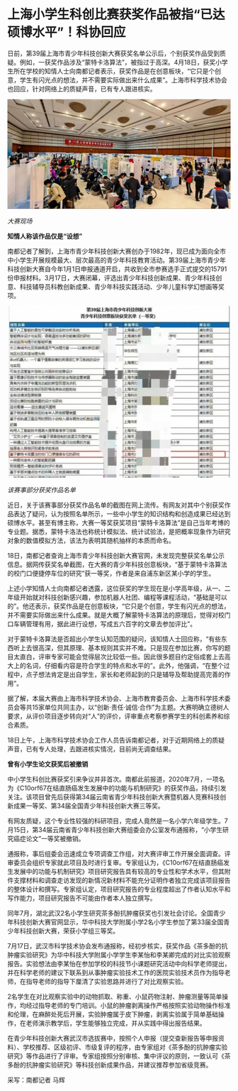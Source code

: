 # 上海小学生科创比赛获奖作品被指“已达硕博水平”！科协回应

日前，第39届上海市青少年科技创新大赛获奖名单公示后，个别获奖作品受到质疑。例如，一获奖作品涉及“蒙特卡洛算法”，被指过于高深。4月18日，获奖小学生所在学校的知情人士向南都记者表示，获奖作品是在创意板块，“它只是个创意，学生有闪光点的想法，并不需要实际做出来什么成果”。上海市科学技术协会也回应，针对网络上的质疑声音，已有专人跟进核实。

![4f5041bb095fdcebf48fae7f8d685188.jpg](https://raw.githubusercontent.com/qqhsx/qqnews_image/main/2024/04/18/上海小学生科创比赛获奖作品被指“已达硕博水平”！科协回应/4f5041bb095fdcebf48fae7f8d685188.jpg)

 _大赛现场_

**知情人称该作品仅是“设想”**

南都记者了解到，上海市青少年科技创新大赛创办于1982年，现已成为面向全市中小学生开展规模最大、层次最高的青少年科技教育活动。第39届上海市青少年科技创新大赛自今年1月1日申报通道开启，共收到全市参赛选手正式提交的15791份申报材料。3月17日，大赛闭幕，评选出青少年科技创新成果、青少年科技创意、科技辅导员科教创新成果、青少年科技实践活动、少年儿童科学幻想画等奖项。

![10d648715abe6c38cd449f4e7bf505a7.jpg](https://raw.githubusercontent.com/qqhsx/qqnews_image/main/2024/04/18/上海小学生科创比赛获奖作品被指“已达硕博水平”！科协回应/10d648715abe6c38cd449f4e7bf505a7.jpg)

 _该赛事部分获奖作品名单_

近日，关于该赛事部分获奖作品名单的截图在网上流传。有网友对其中个别获奖作品表达了疑问，认为按照名单所示，一些中小学生的知识结构和创造成果已经达到硕博水平。甚至有博主称，大赛一等奖获奖项目“蒙特卡洛算法”是自己当年考博的专业题。据悉，蒙特卡洛法也称统计模拟法、统计试验法，是把概率现象作为研究对象的数值模拟方法，该法为表明其随机抽样的本质而命名。

18日，南都记者查询上海市青少年科技创新大赛官网，未发现完整获奖名单公示信息。据网传获奖名单截图，在大赛的青少年科技创意板块，“基于蒙特卡洛算法的校门口便捷停车位的研究”获一等奖，作者是来自浦东新区某小学的学生。

上述小学知情人士向南都记者透露，这位获奖的学生现在是小学高年级，从一、二年级开始就对科技创新感兴趣，参加机器人社团、编程等课程活动，“基础是可以的”。他还表示，获奖作品是在创意板块，“它只是个创意，学生有闪光点的想法，并不需要实际做出来什么成果。就是大概了解蒙特卡洛算法的原理后，觉得对校门口车辆管理有用，据此进行设想，写成五六百字的文章去参加评比”。

对于蒙特卡洛算法是否超出小学生认知范围的疑问，该知情人士回应称，“有些东西听上去很高深，但其原理、基本规则其实并不难。只是现在参加比赛，你写的题目太直白，评审专家可能会觉得层次比较低一些。因此很多题目约定俗成套上去高大上的名词，仔细看内容是符合学生的特点和水平的”。此外，他强调，“在整个过程中，点子想法肯定是出自学生，家长和老师起到的只是辅导及帮助提高完善的作用”。

据了解，本届大赛由上海市科学技术协会、上海市教育委员会、上海市科学技术委员会等共15家单位共同主办，以“创新·责任·诚信·合作”为主题。大赛明确立德树人要求，从评价项目逐步转向对“人”的评价，评审重点考察参赛学生的科创素养和综合素质。

18日上午，上海市科学技术协会工作人员告诉南都记者，对于近期网络上的质疑声音，已有专人处理，去跟进核实情况，目前尚无调查结果。

**曾有小学生论文获奖后被撤销**

中小学生科创比赛获奖引来争议并非首次。南都此前报道，2020年7月，一项名为《C10orf67在结直肠癌发生发展中的功能与机制研究》的获奖作品，持续引发关注。该项目曾先后获得第34届云南省青少年科技创新大赛暨机器人竞赛科技创新成果一等奖、第34届全国青少年科技创新大赛三等奖。

有网友质疑，这个专业性较强的科研项目，完成人竟然是一名小学六年级学生。7月15日，第34届云南省青少年科技创新大赛组委会办公室发布通报称，“小学生研究癌症论文”一等奖被撤销。

通报称，事后组委会迅速成立专项调查工作组，对大赛评审工作开展全面调查。评审委员会组织专家就此项目及时进行复审。专家组认为，《C10orf67在结直肠癌发生发展中的功能与机制研究》项目研究报告具有较高的专业性和学术水平，但其附件支撑材料和调查走访发现的新情况新材料不能充分证明作者独立完成该项目报告的整体设计和撰写。专家组认定，项目研究报告的专业程度超出了作者认知水平和写作能力，项目研究报告不可能由作者本人独立撰写。

同年7月，湖北武汉2名小学生研究茶多酚抗肿瘤获奖也引发社会讨论。全国青少年科技创新大赛官网显示，华中科技大学附属小学2名小学生参加了第33届全国青少年科技创新大赛，荣获小学组三等奖。

7月17日，武汉市科学技术协会发布通报称，经初步核实，获奖作品《茶多酚的抗肿瘤实验研究》为华中科技大学附属小学学生李某怡和李某卿完成的对比实验观察报告。实验想法由李某怡在参加学校的科技节小课题研究活动中向科学老师提出，并在科学老师的建议下联系到从事肿瘤实验技术工作的医院实验技术员作为指导老师，在指导老师的指导下厘清了实验思路并进行了对比观察实验。

2名学生在对比观察实验中的动物抓取、称重、小鼠药物注射、肿瘤测量等简单操作，均经过指导老师的专门培训。小鼠的肿瘤剥离操作严格按照实验动物操作标准和伦理，在麻醉处死后开展，实验肿瘤属于皮下肿瘤，剥离实验属于简单基础操作，在老师演示教学后，学生能够独立完成，并从实践中得出报告结果。

在青少年科技创新大赛武汉市选拔赛中，按照个人申报（提交查新报告等申报资料）、学校推荐、区级初评、市级复评的程序，由专家组对《茶多酚的抗肿瘤实验研究》等作品进行了评审。专家组按照分别审核、集中评议的原则，一致认可《茶多酚的抗肿瘤实验研究》等科技创新成果作品，并建议推荐参加省级竞赛。

采写：南都记者 马辉

